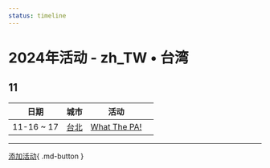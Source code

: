 ```yaml
---
status: timeline
---
```


# 2024年活动 - zh_TW • 台湾

## 11

| 日期 | 城市 | 活动 | |
| --- | --- | --- | --- |
| 11-16 ~ 17 | [台北](Taipei.md) | [What The PA!](what-the-pa.md) |  |

---

[添加活动](https://github.com/swingdance/events/issues/new?assignees=&labels=add+event&projects=&template=02-add_entity.yml&title=Add%20Event%3A%20zh_TW%20%E2%80%A2%20%3CName%3E&region=zh_TW&province=&city=&org_id=){ .md-button }
